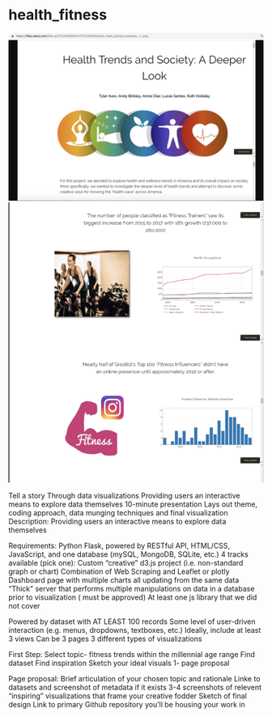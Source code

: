 # health_fitness


![health_fitness](health_trends.png)
![health_fitness](health_trends_2.png)


Tell a story
Through data visualizations
Providing users an interactive means to explore data themselves
10-minute presentation
Lays out theme, coding approach, data munging techniques and final visualization
Description: 
Providing users an interactive means to explore data themselves



Requirements: 
Python Flask, powered by RESTful API, HTML/CSS, JavaScript, and one database (mySQL, MongoDB, SQLite, etc.)
4 tracks available (pick one):
Custom “creative” d3.js project (i.e. non-standard graph or chart)
Combination of Web Scraping and Leaflet or plotly
Dashboard page with multiple charts all updating from the same data
“Thick”  server that performs multiple manipulations on data in a database prior to visualization ( must be approved) 
At least one js library that we did not cover

Powered by dataset with AT LEAST 100 records
Some level of user-driven interaction (e.g. menus, dropdowns, textboxes, etc.)
Ideally, include at least 3 views
Can be 3 pages
3 different types of visualizations


First Step: 
Select topic- fitness trends within the millennial age range 
Find dataset
Find inspiration
Sketch your ideal visuals
1- page proposal

Page proposal:
Brief articulation of your chosen topic and rationale
Linke to datasets and screenshot of metadata if it exists
3-4 screenshots of relevent “inspiring” visualizations that frame your creative fodder
Sketch of final design
Link to primary Github repository you’ll be housing your work in
